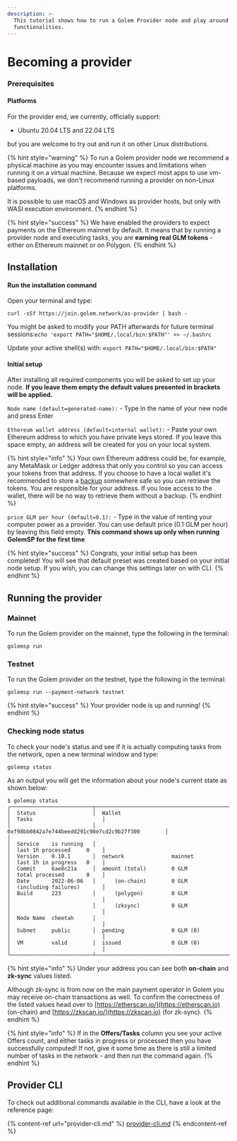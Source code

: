 ```yaml
---
description: >-
  This tutorial shows how to run a Golem Provider node and play around with its
  functionalities.
---
```


# Becoming a provider

### Prerequisites

#### Platforms

For the provider end, we currently, officially support:

* Ubuntu 20.04 LTS and 22.04 LTS

but you are welcome to try out and run it on other Linux distributions.

{% hint style="warning" %}
To run a Golem provider node we recommend a physical machine as you may encounter issues and limitations when running it on a virtual machine. Because we expect most apps to use vm-based payloads, we don't recommend running a provider on non-Linux platforms.

It is possible to use macOS and Windows as provider hosts, but only with WASI execution environment.
{% endhint %}

{% hint style="success" %}
We have enabled the providers to expect payments on the Ethereum mainnet by default. It means that by running a provider node and executing tasks, you are **earning real GLM tokens** - either on Ethereum mainnet or on Polygon.
{% endhint %}

## Installation

#### Run the installation command

Open your terminal and type:

```
curl -sSf https://join.golem.network/as-provider | bash -
```

You might be asked to modify your PATH afterwards for future terminal sessions:`echo 'export PATH="$HOME/.local/bin:$PATH"' >> ~/.bashrc`

Update your active shell(s) with: `export PATH="$HOME/.local/bin:$PATH"`

#### Initial setup

After installing all required components you will be asked to set up your node. **If you leave them empty the default values presented in brackets will be applied.**

`Node name (default=generated-name):` - Type in the name of your new node and press Enter

`Ethereum wallet address (default=internal wallet):` - Paste your own Ethereum address to which you have private keys stored. If you leave this space empty, an address will be created for you on your local system.

{% hint style="info" %}
Your own Ethereum address could be, for example, any MetaMask or Ledger address that only you control so you can access your tokens from that address. If you choose to have a local wallet it's recommended to store a [backup](../payments/using-golem-on-mainnet/backing-up-your-golem-wallet.md) somewhere safe so you can retrieve the tokens. You are responsible for your address. If you lose access to the wallet, there will be no way to retrieve them without a backup.
{% endhint %}

`price GLM per hour (default=0.1):` - Type in the value of renting your computer power as a provider. You can use default price (0.1 GLM per hour) by leaving this field empty. **This command shows up only when running GolemSP for the first time**

{% hint style="success" %}
Congrats, your initial setup has been completed! You will see that default preset was created based on your initial node setup. If you wish, you can change this settings later on with CLI.
{% endhint %}

## Running the provider

### Mainnet

To run the Golem provider on the mainnet, type the following in the terminal:

```
golemsp run
```

### Testnet

To run the Golem provider on the testnet, type the following in the terminal:

```
golemsp run --payment-network testnet
```

{% hint style="success" %}
Your provider node is up and running!
{% endhint %}

### Checking node status

To check your node's status and see if it is actually computing tasks from the network, open a new terminal window and type:

```
golemsp status
```

As an output you will get the information about your node's current state as shown below:

```
$ golemsp status
┌──────────────────────────┬────────────────────────────────────────────────────┬─────────────────────────────┐
│  Status                  │  Wallet                                            │  Tasks                      │
│                          │  0xf98bb0842a7e744beedd291c98e7cd2c9b27f300        │                             │
│  Service    is running   │                                                    │  last 1h processed     0    │
│  Version    0.10.1       │  network               mainnet                     │  last 1h in progress   0    │
│  Commit     6ae8c21a     │  amount (total)        0 GLM                       │  total processed       0    │
│  Date       2022-06-06   │      (on-chain)        0 GLM                       │  (including failures)       │
│  Build      223          │      (polygon)         0 GLM                       │                             │
│                          │      (zksync)          0 GLM                       │                             │
│  Node Name  cheetah      │                                                    │                             │
│  Subnet     public       │  pending               0 GLM (0)                   │                             │
│  VM         valid        │  issued                0 GLM (0)                   │                             │
└──────────────────────────┴────────────────────────────────────────────────────┴─────────────────────────────┘
```

{% hint style="info" %}
Under your address you can see both **on-chain** and **zk-sync** values listed.

Although zk-sync is from now on the main payment operator in Golem you may receive on-chain transactions as well. To confirm the correctness of the listed values head over to [https://etherscan.io/](https://etherscan.io) (on-chain) and [https://zkscan.io/](https://zkscan.io) (for zk-sync).
{% endhint %}

{% hint style="info" %}
If in the **Offers/Tasks** column you see your active Offers count, and either tasks in progress or processed then you have successfully computed! If not, give it some time as there is still a limited number of tasks in the network - and then run the command again.
{% endhint %}

## Provider CLI

To check out additional commands available in the CLI, have a look at the reference page:

{% content-ref url="provider-cli.md" %}
[provider-cli.md](provider-cli.md)
{% endcontent-ref %}
